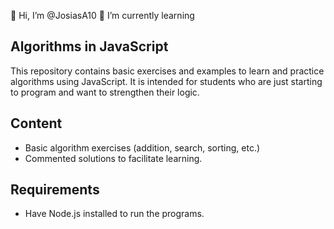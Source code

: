 👋 Hi, I’m @JosiasA10 🌱 I’m currently learning

## Algorithms in JavaScript 
This repository contains basic exercises and examples to learn and practice algorithms using JavaScript.
It is intended for students who are just starting to program and want to strengthen their logic.

## Content 
- Basic algorithm exercises (addition, search, sorting, etc.)
- Commented solutions to facilitate learning.

## Requirements 
- Have Node.js installed to run the programs.


<!---
JosiasA10/JosiasA10 is a ✨ special ✨ repository because its `README.md` (this file) appears on your GitHub profile.
You can click the Preview link to take a look at your changes.
--->
